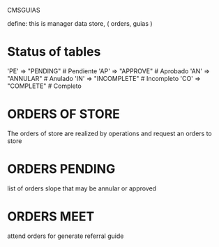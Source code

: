 CMSGUIAS

define: this is manager data store, ( orders, guias )

# Status of tables
'PE' => "PENDING" # Pendiente
'AP' => "APPROVE" # Aprobado
'AN' => "ANNULAR" # Anulado
'IN' => "INCOMPLETE" # Incompleto
'CO' => "COMPLETE" # Completo

# ORDERS OF STORE
The orders of store are realized by operations and request an orders to store
# ORDERS PENDING
list of orders slope that may be annular or approved
# ORDERS MEET
attend orders for generate referral guide